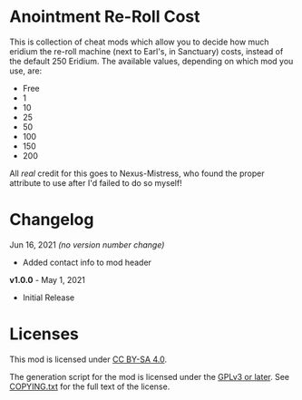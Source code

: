 Anointment Re-Roll Cost
=======================

This is collection of cheat mods which allow you to decide how much eridium
the re-roll machine (next to Earl's, in Sanctuary) costs, instead of the
default 250 Eridium.  The available values, depending on which mod you use,
are:

* Free
* 1
* 10
* 25
* 50
* 100
* 150
* 200

All *real* credit for this goes to Nexus-Mistress, who found the
proper attribute to use after I'd failed to do so myself!

Changelog
=========

Jun 16, 2021 *(no version number change)*
 * Added contact info to mod header

**v1.0.0** - May 1, 2021
 * Initial Release
 
Licenses
========

This mod is licensed under [CC BY-SA 4.0](https://creativecommons.org/licenses/by-sa/4.0/).

The generation script for the mod is licensed under the
[GPLv3 or later](https://www.gnu.org/licenses/quick-guide-gplv3.html).
See [COPYING.txt](../../COPYING.txt) for the full text of the license.

